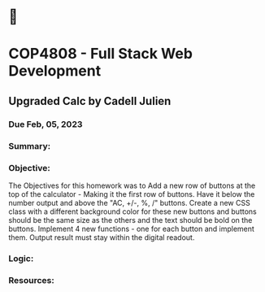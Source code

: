 # :wave:
# COP4808 - Full Stack Web Development
## Upgraded Calc by Cadell Julien
### Due Feb, 05, 2023

### Summary:
### Objective:
The Objectives for this homework was to Add a new row of buttons at the top of the calculator - Making it the first row of buttons. Have it below the number output and above the "AC, +/-, %, /" buttons.
Create a new CSS class with a different background color for these new buttons and buttons should be the same size as the others and the text should be bold on the buttons. Implement 4 new functions - one for each button and implement them. Output result must stay within the digital readout. 
### Logic:
### Resources:

